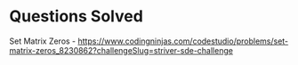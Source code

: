 # Questions Solved

Set Matrix Zeros  - https://www.codingninjas.com/codestudio/problems/set-matrix-zeros_8230862?challengeSlug=striver-sde-challenge

